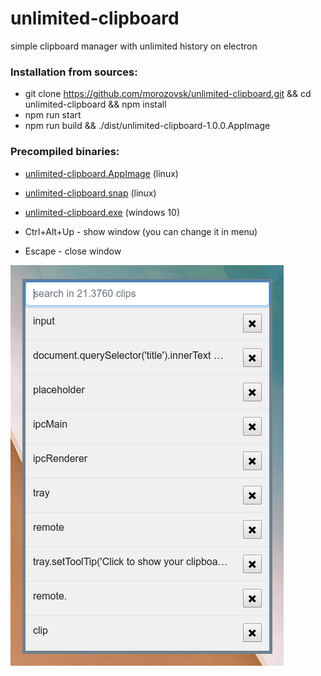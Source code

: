 # unlimited-clipboard

simple clipboard manager with unlimited history on electron

### Installation from sources:
* git clone https://github.com/morozovsk/unlimited-clipboard.git && cd unlimited-clipboard && npm install
* npm run start
* npm run build && ./dist/unlimited-clipboard-1.0.0.AppImage

### Precompiled binaries:
* [unlimited-clipboard.AppImage](https://github.com/morozovsk/unlimited-clipboard/raw/master/dist/unlimited-clipboard.AppImage) (linux)
* [unlimited-clipboard.snap](https://github.com/morozovsk/unlimited-clipboard/raw/master/dist/unlimited-clipboard.snap) (linux)
* [unlimited-clipboard.exe](https://github.com/morozovsk/unlimited-clipboard/raw/master/dist/unlimited-clipboard.exe) (windows 10)

* Ctrl+Alt+Up - show window (you can change it in menu)
* Escape - close window

![unlimited_clipboard.png](https://raw.githubusercontent.com/morozovsk/unlimited-clipboard/master/unlimited_clipboard.png)

